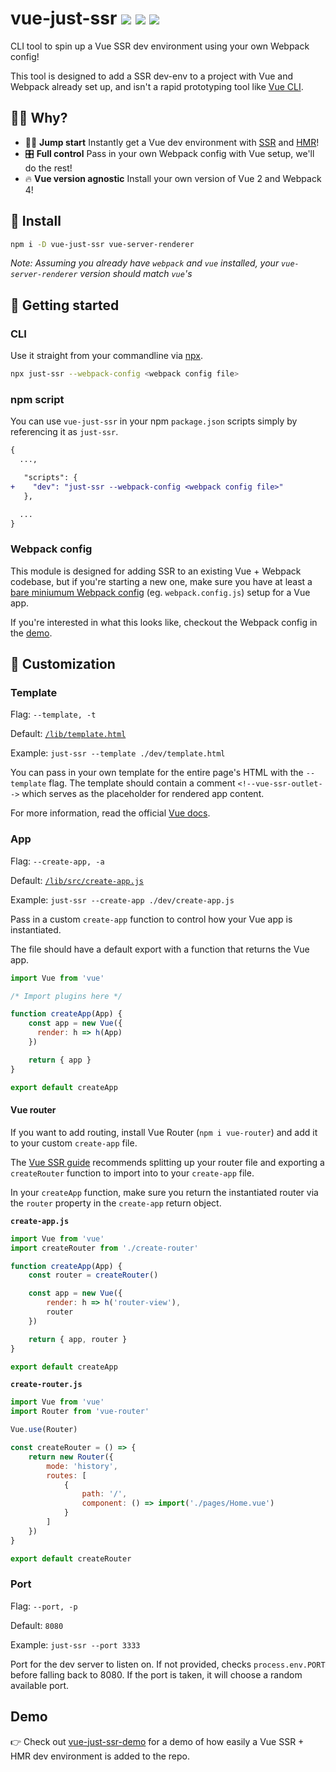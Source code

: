 # vue-just-ssr <a href="https://npm.im/vue-just-ssr"><img src="https://badgen.net/npm/v/vue-just-ssr"></a> <a href="https://npm.im/vue-just-ssr"><img src="https://badgen.net/npm/dm/vue-just-ssr"></a> <a href="https://packagephobia.now.sh/result?p=vue-just-ssr"><img src="https://packagephobia.now.sh/badge?p=vue-just-ssr"></a>

CLI tool to spin up a Vue SSR dev environment using your own Webpack config!

This tool is designed to add a SSR dev-env to a project with Vue and Webpack already set up, and isn't a rapid prototyping tool like [Vue CLI](https://cli.vuejs.org).

## 🙋‍♂️ Why?
- 🏃‍♂️ **Jump start** Instantly get a Vue dev environment with [SSR](https://ssr.vuejs.org) and [HMR](https://webpack.js.org/concepts/hot-module-replacement/)!
- 🎛 **Full control** Pass in your own Webpack config with Vue setup, we'll do the rest!
- 🔥 **Vue version agnostic** Install your own version of Vue 2 and Webpack 4!

## 🚀 Install
```sh
npm i -D vue-just-ssr vue-server-renderer
```

_Note: Assuming you already have `webpack` and `vue` installed, your `vue-server-renderer` version should match `vue`'s_

## 🚦 Getting started

### CLI
Use it straight from your commandline via [npx](https://blog.npmjs.org/post/162869356040/introducing-npx-an-npm-package-runner).
```sh
npx just-ssr --webpack-config <webpack config file>
```

### npm script
You can use `vue-just-ssr` in your npm `package.json` scripts simply by referencing it as `just-ssr`.

```diff
{
  ...,

   "scripts": {
+    "dev": "just-ssr --webpack-config <webpack config file>"
   },

  ...
}
```

### Webpack config
This module is designed for adding SSR to an existing Vue + Webpack codebase, but if you're starting a new one, make sure you have at least a [bare miniumum Webpack config](https://vue-loader.vuejs.org/guide/#manual-setup) (eg. `webpack.config.js`) setup for a Vue app.

If you're interested in what this looks like, checkout the Webpack config in the [demo](https://github.com/privatenumber/vue-just-ssr-demo/blob/master/webpack.config.js).

## 🎨 Customization

### Template
Flag: `--template, -t`

Default: [`/lib/template.html`](/lib/template.html)

Example: `just-ssr --template ./dev/template.html`

You can pass in your own template for the entire page's HTML with the `--template` flag. The template should contain a comment `<!--vue-ssr-outlet-->` which serves as the placeholder for rendered app content.

For more information, read the official [Vue docs](https://ssr.vuejs.org/api/#template).

### App
Flag: `--create-app, -a`

Default: [`/lib/src/create-app.js`](/lib/src/create-app.js)

Example: `just-ssr --create-app ./dev/create-app.js`

Pass in a custom `create-app` function to control how your Vue app is instantiated.

The file should have a default export with a function that returns the Vue app.

```js
import Vue from 'vue'

/* Import plugins here */

function createApp(App) {
    const app = new Vue({
      render: h => h(App)
    })

    return { app }
}

export default createApp

```

#### Vue router
If you want to add routing, install Vue Router (`npm i vue-router`) and add it to your custom `create-app` file.

The [Vue SSR guide](https://ssr.vuejs.org/guide/routing.html#routing-with-vue-router) recommends splitting up your router file and exporting a `createRouter` function to import into to your `create-app` file.

In your `createApp` function, make sure you return the instantiated router via the `router` property in the `create-app` return object.

**`create-app.js`**

```js
import Vue from 'vue'
import createRouter from './create-router'

function createApp(App) {
    const router = createRouter()

    const app = new Vue({
        render: h => h('router-view'),
        router
    })

    return { app, router }
}

export default createApp
```


**`create-router.js`**

```js
import Vue from 'vue'
import Router from 'vue-router'

Vue.use(Router)

const createRouter = () => {
    return new Router({
        mode: 'history',
        routes: [
            {
                path: '/',
                component: () => import('./pages/Home.vue')
            }
        ]
    })
}

export default createRouter
```

### Port
Flag: `--port, -p`

Default: `8080`

Example: `just-ssr --port 3333`

Port for the dev server to listen on. If not provided, checks `process.env.PORT` before falling back to 8080. If the port is taken, it will choose a random available port.

## Demo
👉 Check out [vue-just-ssr-demo](https://github.com/privatenumber/vue-just-ssr-demo) for a demo of how easily a Vue SSR + HMR dev environment is added to the repo.

